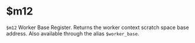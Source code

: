 # $m12

`$m12` Worker Base Register. Returns the worker context scratch space base address. Also available through the alias `$worker_base`.
